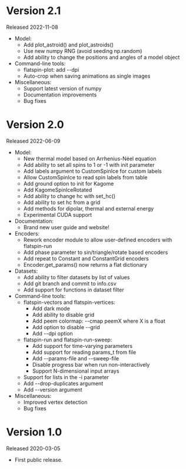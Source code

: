 # Version 2.1

Released 2022-11-08

* Model:
    - Add plot_astroid() and plot_astroids()
    - Use new numpy RNG (avoid seeding np.random)
    - Add ability to change the positions and angles of a model object
* Command-line tools:
    - flatspin-plot: add --dpi
    - Auto-crop when saving animations as single images
* Miscellaneous:
    - Support latest version of numpy
    - Documentation improvements
    - Bug fixes

# Version 2.0

Released 2022-06-09

* Model:
    - New thermal model based on Arrhenius-Néel equation
    - Add ability to set all spins to 1 or -1 with init parameter
    - Add labels argument to CustomSpinIce for custom labels
    - Allow CustomSpinIce to read spin labels from table
    - Add ground option to init for Kagome
    - Add KagomeSpinIceRotated
    - Add ability to change hc with set_hc()
    - Add ability to set hc from a grid
    - Add methods for dipolar, thermal and external energy
    - Experimental CUDA support
* Documentation:
    - Brand new user guide and website!
* Encoders:
    - Rework encoder module to allow user-defined encoders with flatspin-run
    - Add phase parameter to sin/triangle/rotate based encoders
    - Add repeat to Constant and ConstantGrid encoders
    - Encoder.get_params() now returns a flat dictionary
* Datasets:
    - Add ability to filter datasets by list of values
    - Add git branch and commit to info.csv
    - Add support for functions in dataset filter
* Command-line tools:
    - flatspin-vectors and flatspin-vertices:
        - Add dark mode
        - Add ability to disable grid
        - Add peem colormap: --cmap peemX where X is a float
        - Add option to disable --grid
        - Add --dpi option
    - flatspin-run and flatspin-run-sweep:
        - Add support for time-varying parameters
        - Add support for reading params_t from file
        - Add --params-file and --sweep-file
        - Disable progress bar when run non-interactively
        - Support N-dimensional input arrays
    - Support for lists in the -i parameter
    - Add --drop-duplicates argument
    - Add --version argument
* Miscellaneous:
    - Improved vertex detection
    - Bug fixes

# Version 1.0

Released 2020-03-05

* First public release.
